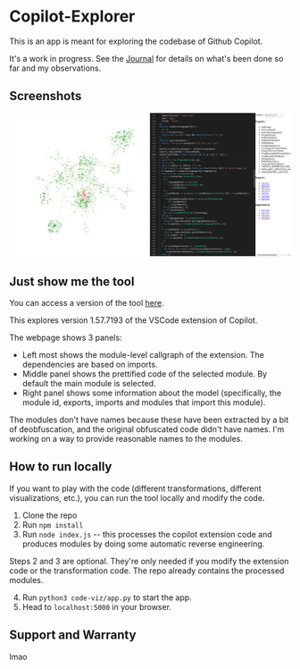# Copilot-Explorer

This is an app is meant for exploring the codebase of Github Copilot.

It's a work in progress. See the [Journal](./Journal.md) for details on what's been done so far and my observations.

## Screenshots

![Screenshot 1](./images/screenshot-v0.png)

## Just show me the tool

You can access a version of the tool [here](codeviz/templates/code-viz.html).

This explores version 1.57.7193 of the VSCode extension of Copilot.

The webpage shows 3 panels:
- Left most shows the module-level callgraph of the extension. The dependencies are based on imports.
- Middle panel shows the prettified code of the selected module. By default the main module is selected.
- Right panel shows some information about the model (specifically, the module id, exports, imports and modules that import this module).

The modules don't have names because these have been extracted by a bit of deobfuscation, and the original obfuscated code didn't have names. I'm working on a way to provide reasonable names to the modules.

## How to run locally

If you want to play with the code (different transformations, different visualizations, etc.), you can run the tool locally and modify the code.

1. Clone the repo
2. Run `npm install`
3. Run `node index.js` -- this processes the copilot extension code and produces modules by doing some automatic reverse engineering.

Steps 2 and 3 are optional. They're only needed if you modify the extension code or the transformation code. The repo already contains the processed modules.

4. Run `python3 code-viz/app.py` to start the app.
5. Head to `localhost:5000` in your browser.

## Support and Warranty

lmao